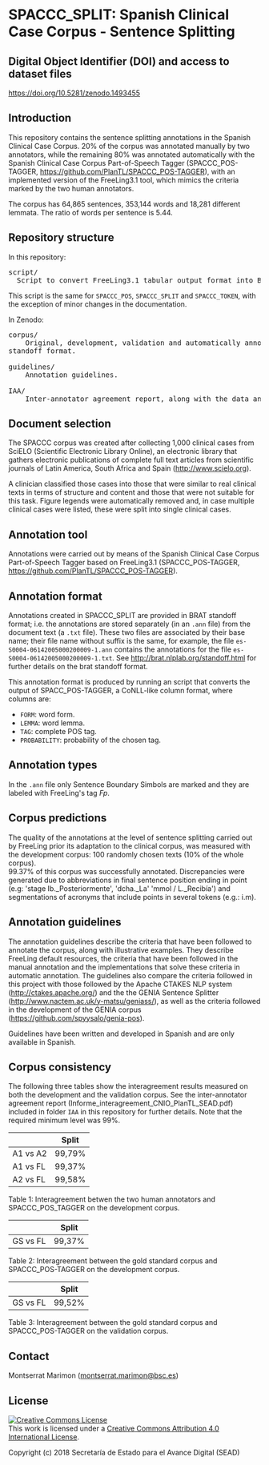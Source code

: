 # SPACCC_SPLIT: Spanish Clinical Case Corpus - Sentence Splitting

## Digital Object Identifier (DOI) and access to dataset files

https://doi.org/10.5281/zenodo.1493455


## Introduction

This repository contains the sentence splitting annotations in the Spanish Clinical Case Corpus. 
20% of the corpus was annotated manually by two annotators, while the remaining 80% was annotated automatically 
with the Spanish Clinical Case Corpus Part-of-Speech Tagger (SPACCC_POS-TAGGER,
https://github.com/PlanTL/SPACCC_POS-TAGGER), with an implemented version of the FreeLing3.1 tool, which mimics 
the criteria marked by the two human annotators.

The corpus has 64,865 sentences, 353,144 words and 18,281 different lemmata. The ratio of words per sentence 
is 5.44.


## Repository structure


In this repository:

<pre>
script/
  Script to convert FreeLing3.1 tabular output format into BRAT standoff format.
</pre>

This script is the same for `SPACCC_POS`, `SPACCC_SPLIT` and `SPACCC_TOKEN`, with the exception of minor changes in the documentation.

In Zenodo:

<pre>
corpus/
	Original, development, validation and automatically annotated corpus, both in tabular format and BRAT 
standoff format.

guidelines/
	Annotation guidelines.

IAA/
	Inter-annotator agreement report, along with the data and the scripts used to calculate it. 
</pre>


## Document selection

The SPACCC corpus was created after collecting 1,000 clinical cases from SciELO (Scientific Electronic Library Online), 
an electronic library that gathers electronic publications of complete full text articles from scientific journals of 
Latin America, South Africa and Spain (http://www.scielo.org).

A clinician classified those cases into those that were similar to real clinical texts in terms of structure and content
and those that were not suitable for this task. Figure legends were automatically removed and, in case multiple clinical 
cases were listed, these were split into single clinical cases.


## Annotation tool

Annotations were carried out by means of the Spanish Clinical Case Corpus Part-of-Speech Tagger based on FreeLing3.1 
(SPACCC_POS-TAGGER, https://github.com/PlanTL/SPACCC_POS-TAGGER). 


## Annotation format

Annotations created in SPACCC_SPLIT are provided in BRAT standoff format; i.e. the annotations are stored separately 
(in an `.ann` file) from the document text (a `.txt` file). 
These two files are associated by their base name; their file name without suffix is the same, for example, the file 
`es-S0004-06142005000200009-1.ann` contains the annotations for the file `es-S0004-06142005000200009-1.txt`. 
See http://brat.nlplab.org/standoff.html for further details on the brat standoff format. 

This annotation format is produced by running an script that converts the output of SPACC_POS-TAGGER, a 
CoNLL-like column format, where columns are:

* `FORM`: word form.
* `LEMMA`: word lemma.
* `TAG`: complete POS tag.
* `PROBABILITY`: probability of the chosen tag.


## Annotation types

In the `.ann` file only Sentence Boundary Simbols are marked and they are labeled with FreeLing's tag *Fp*.


## Corpus predictions

The quality of the annotations at the level of sentence splitting carried out by FreeLing prior its adaptation to the 
clinical corpus, was measured with the development corpus: 100 randomly chosen texts (10% of the whole corpus).  
99.37% of this corpus was successfully annotated. 
Discrepancies were generated due to abbreviations in final sentence position ending in point (e.g: 
'stage Ib._Posteriormente', 'dcha._La' 'mmol / L._Recibía') and segmentations of acronyms that include points in 
several tokens (e.g.: i.m).


## Annotation guidelines

The annotation guidelines describe the criteria that have been followed to annotate the corpus, along with illustrative 
examples. They describe FreeLing default resources, the criteria that have been followed in the manual annotation and the 
implementations that solve these criteria in automatic annotation. The guidelines also compare the criteria followed in 
this project with those followed by the Apache CTAKES NLP system (http://ctakes.apache.org/) and the the GENIA Sentence 
Splitter (http://www.nactem.ac.uk/y-matsu/geniass/), as well as the criteria followed in the development of the GENIA 
corpus (https://github.com/spyysalo/genia-pos).

Guidelines have been written and developed in Spanish and are only available in Spanish.


## Corpus consistency

The following three tables show the interagreement results measured on both the development and the validation corpus. See the inter-annotator agreement report (Informe_interagreement_CNIO_PlanTL_SEAD.pdf) included in folder `IAA` in this repository for further details. Note that the required minimum level was 99%.

|                        | Split  | 
| ---------------------- | ------ |
| A1 vs A2               | 99,79% | 
| A1 vs FL               | 99,37% | 
| A2 vs FL               | 99,58% | 

Table 1: Interagreement betwen the two human annotators and SPACCC_POS_TAGGER on the development corpus.


|                        | Split  | 
| ---------------------- | ------ |
| GS vs FL               | 99,37% | 

Table 2: Interagreement between the gold standard corpus and SPACCC_POS-TAGGER on the development corpus.


|                        |  Split |
| ---------------------- | ------ |
| GS vs FL               | 99,52% |

Table 3: Interagreement between the gold standard corpus and SPACCC_POS-TAGGER on the validation corpus.


## Contact

Montserrat Marimon (montserrat.marimon@bsc.es)


## License

<a rel="license" href="http://creativecommons.org/licenses/by/4.0/"><img alt="Creative Commons License" style="border-width:0" src="https://i.creativecommons.org/l/by/4.0/88x31.png" /></a><br />This work is licensed under a <a rel="license" href="http://creativecommons.org/licenses/by/4.0/">Creative Commons Attribution 4.0 International License</a>.

Copyright (c) 2018 Secretaría de Estado para el Avance Digital (SEAD)


